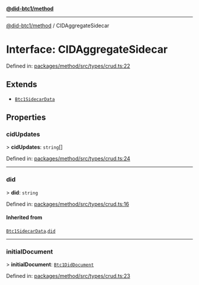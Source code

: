 [**@did-btc1/method**](../README.md)

***

[@did-btc1/method](../globals.md) / CIDAggregateSidecar

# Interface: CIDAggregateSidecar

Defined in: [packages/method/src/types/crud.ts:22](https://github.com/dcdpr/did-btc1-js/blob/4ab6f9915d95beed9bc633644c9db1539395f512/packages/method/src/types/crud.ts#L22)

## Extends

- [`Btc1SidecarData`](Btc1SidecarData.md)

## Properties

### cidUpdates

&gt; **cidUpdates**: `string`[]

Defined in: [packages/method/src/types/crud.ts:24](https://github.com/dcdpr/did-btc1-js/blob/4ab6f9915d95beed9bc633644c9db1539395f512/packages/method/src/types/crud.ts#L24)

***

### did

&gt; **did**: `string`

Defined in: [packages/method/src/types/crud.ts:16](https://github.com/dcdpr/did-btc1-js/blob/4ab6f9915d95beed9bc633644c9db1539395f512/packages/method/src/types/crud.ts#L16)

#### Inherited from

[`Btc1SidecarData`](Btc1SidecarData.md).[`did`](Btc1SidecarData.md#did)

***

### initialDocument

&gt; **initialDocument**: [`Btc1DidDocument`](../classes/Btc1DidDocument.md)

Defined in: [packages/method/src/types/crud.ts:23](https://github.com/dcdpr/did-btc1-js/blob/4ab6f9915d95beed9bc633644c9db1539395f512/packages/method/src/types/crud.ts#L23)
